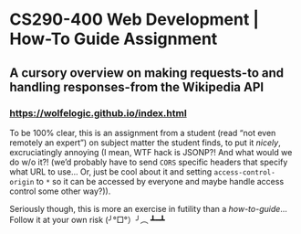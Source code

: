 # CS290-400 Web Development | How-To Guide Assignment
## A cursory overview on making requests-to and handling responses-from the Wikipedia API  
### https://wolfelogic.github.io/index.html

To be 100% clear, this is an assignment from a student (read “not even remotely an expert”) on subject matter the student finds, to put it _nicely_, excruciatingly annoying (I mean, WTF hack is JSONP?! And what would we do w/o it?! (we’d probably have to send `CORS` specific headers that specify what URL to use… Or, just be cool about it and setting `access-control-origin` to `*` so it can be accessed by everyone and maybe handle access control some other way?)).  

Seriously though, this is more an exercise in futility than a _how-to-guide_… Follow it at your own risk (╯°□°）╯︵ ┻━┻